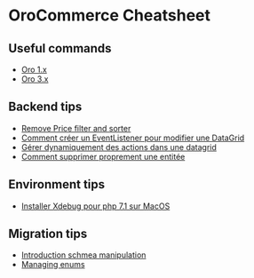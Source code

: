 OroCommerce Cheatsheet
======================

Useful commands
-------------------------

* [Oro 1.x](command/oro1.md)
* [Oro 3.x](command/oro3.md)

Backend tips
------------

* [Remove Price filter and sorter](backend/remove-price-filter.md)
* [Comment créer un EventListener pour modifier une DataGrid](backend/event-listener-datagrid.md)
* [Gérer dynamiquement des actions dans une datagrid](backend/dynamic-action-datagrid.md)
* [Comment supprimer proprement une entitée](backend/delete-entity.md)

Environment tips
------------

* [Installer Xdebug pour php 7.1 sur MacOS](environment/installer-xdebug-php71.md)


Migration tips
------------

* [Introduction schmea manipulation](migrations/introduction.md)
* [Managing enums](migrations/enum.md)

